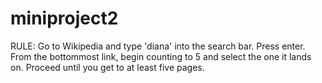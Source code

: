 # miniproject2
RULE: Go to Wikipedia and type 'diana' into the search bar. Press enter. From the bottommost link, begin counting to 5 and select the one it lands on. Proceed until you get to at least five pages.